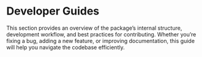 # Developer Guides

This section provides an overview of the package’s internal structure, development workflow, and best practices for contributing. Whether you’re fixing a bug, adding a new feature, or improving documentation, this guide will help you navigate the codebase efficiently.